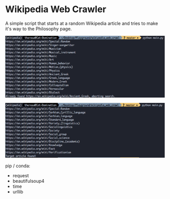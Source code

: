# Wikipedia Web Crawler
A simple script that starts at a random Wikipedia article and tries to make it's way to the Philosophy page.

![Photo 1](/photo1.png "Photo 1")


![Photo 2](/photo2.png "Photo 2")

pip / conda:
- request
- beautifulsoup4
- time
- urllib
